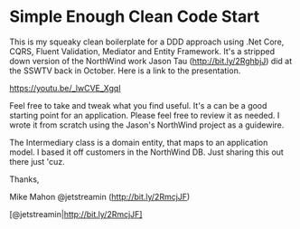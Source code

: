 # Simple Enough Clean Code Start

This is my squeaky clean boilerplate for a DDD approach using .Net Core, CQRS, Fluent Validation, Mediator and Entity Framework.  It's a stripped down version of the NorthWind work Jason Tau (http://bit.ly/2RghbjJ) did at the SSWTV back in October.  Here is a link to the presentation.  

https://youtu.be/_lwCVE_XgqI

Feel free to take and tweak what you find useful.  It's a can be a good starting point for an application.  Please feel free to review it as needed.  I wrote it from scratch using the Jason's NorthWind project as a guidewire.

The Intermediary class is a domain entity, that maps to an application model.  I based it off customers in the NorthWind DB. Just sharing this out there just 'cuz.  

Thanks, 

Mike Mahon
@jetstreamin (http://bit.ly/2RmcjJF)

[@jetstreamin|http://bit.ly/2RmcjJF]
